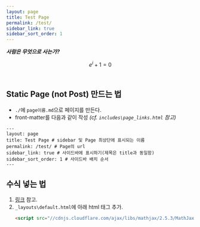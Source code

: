```yaml
---
layout: page
title: Test Page
permalink: /test/
sidebar_link: true
sidebar_sort_order: 1
---
```


***사람은 무엇으로 사는가?***  

$$ e^{i} + 1 = 0 $$
<br>
 ## Static Page (not Post) 만드는 법
 * `./`에 `page이름.md`으로 페이지를 만든다.
 * front-matter를 다음과 같이 작성 *(cf. `includes\page_links.html` 참고)*
 
 ```
 ---
layout: page
title: Test Page # sidebar 및 Page 최상단에 표시되는 이름
permalink: /test/ # Page의 url
sidebar_link: true # 사이드바에 표시하기(제목은 title과 동일함)
sidebar_sort_order: 1 # 사이드바 배치 순서
---
 ```

## 수식 넣는 법
1. [링크](https://h-dyeon.github.io/dev/2019/12/10/jekyll-mathjax/) 참고.
1. `_layouts\default.html`에 아래 html 태그 추가.
    ```html
    <script src="//cdnjs.cloudflare.com/ajax/libs/mathjax/2.5.3/MathJax.js?config=TeX-AMS-MML_HTMLorMML"></script>
    ```


